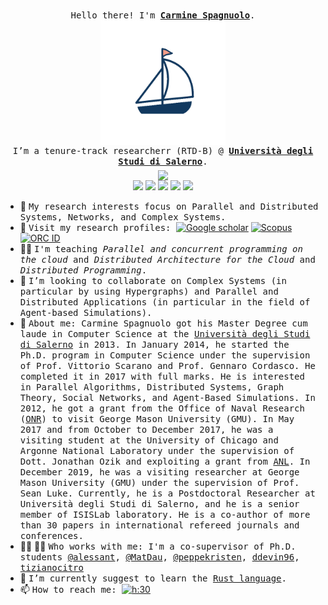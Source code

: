 <p align="center">
    <br>
    <samp>
        Hello there! I'm <b><a href="https://spagnuolocarmine.github.io/">Carmine Spagnuolo</a></b>.
        <br> <img align="middle" width="200px" src="https://raw.githubusercontent.com/spagnuolocarmine/spagnuolocarmine/main/sail.gif" />
        <br> I’m a tenure-track researcherr (RTD-B)  @ <b><a href="https://www.unisa.it/"> Università degli Studi di Salerno</a></b>.
        <br>
    </samp>
    <img align="middle"
        src="https://github-readme-stats.vercel.app/api?username=spagnuolocarmine&hide=contribs,prs" />
     <br>
     <a href="mailto:cspagnuolo@unisa.it" title="mail me"><img style="height:20px" src="https://img.shields.io/badge/gmail-%23D14836.svg?&style=for-the-badge&logo=gmail&logoColor=white"></a> 
<a  href="https://www.linkedin.com/in/carmine-spagnuolo-62785b75/" title="linkedin"><img style="height:20px" src="https://img.shields.io/badge/linkedin-%230077B5.svg?&style=for-the-badge&logo=linkedin&logoColor=white"></a> 
<a  href="https://www.instagram.com/spagnuolocarmine/" title="instagram"><img style="height:20px" src="https://img.shields.io/badge/instagram-%23E4405F.svg?&style=for-the-badge&logo=instagram&logoColor=white"></a> 
<a  href="https://discord.gg/BTt5fUp" title="instagram"><img style="height:20px" src="https://img.shields.io/badge/discord-%237289DA.svg?&style=for-the-badge&logo=discord&logoColor=white"></a> 
<a  href="feed.xml" title="feed"><img style="height:20px" src="https://img.shields.io/badge/rss-%23FFA500.svg?&style=for-the-badge&logo=rss&logoColor=white "></a> 

</p>


 
- 🔭 <samp> My research interests focus on Parallel and Distributed Systems, Networks, and Complex Systems.</samp> 
- :page_facing_up:  <samp> Visit my research profiles: </samp> <a  href="https://scholar.google.com/citations?user=Urf6lNEAAAAJ&hl"><img alt="Google scholar" src="https://img.shields.io/badge/Google%20Scholar-profile-blue.svg"></a>
<a href="https://www.scopus.com/authid/detail.uri?authorId=55757507300"><img alt="Scopus" src="https://img.shields.io/badge/Scopus-profile-orange.svg"></a>
<a href="https://orcid.org/0000-0002-8267-9808"><img alt="ORC ID" src="https://img.shields.io/badge/ORC-ID-green.svg"></a>
- :teacher: <samp> I'm teaching _Parallel and concurrent programming on the cloud_ and _Distributed Architecture for the Cloud_ and _Distributed Programming_.</samp> 
- 👯 <samp> I’m looking to collaborate on Complex Systems (in particular by using Hypergraphs) and Parallel and Distributed Applications (in particular in the field of Agent-based Simulations).</samp> 
- 💁 <samp> About me: Carmine Spagnuolo got his Master Degree cum laude in Computer Science at the  [Università degli Studi di Salerno](http://web.archive.org/web/20180425060726/http://web.unisa.it/home) in 2013. In January 2014, he started the Ph.D. program in Computer Science under the supervision of Prof. Vittorio Scarano and Prof. Gennaro Cordasco. He completed it in 2017 with full marks. He is interested in Parallel Algorithms, Distributed Systems, Graph Theory, Social Networks, and Agent-Based Simulations. In 2012, he got a grant from the Office of Naval Research ([ONR](http://web.archive.org/web/20180425060726/http://www.onr.navy.mil/)) to visit George Mason University (GMU).  In May 2017 and from October to December 2017, he was a visiting student at the University of Chicago and Argonne National Laboratory under the supervision of Dott. Jonathan Ozik and exploiting a grant from [ANL](http://web.archive.org/web/20180425060726/https://www.anl.gov/). In December 2019, he was a visiting researcher at George Mason University (GMU) under the supervision of Prof. Sean Luke. Currently, he is a Postdoctoral Researcher at Università degli Studi di Salerno, and he is a senior member of ISISLab laboratory. He is a co-author of more than 30 papers in international refereed journals and conferences. </samp>
- :woman_student: :man_student: <samp>Who works with me: I'm a co-supervisor of Ph.D. students [@alessant](https://github.com/alessant), [@MatDau](https://github.com/MatDau), [@peppekristen](https://github.com/peppekristen), [ddevin96](https://github.com/ddevin96), [tizianocitro](https://github.com/tizianocitro) </samp> 
- 🌱 <samp> I’m currently suggest to learn the [Rust language](https://www.rust-lang.org/).</samp> 
- 📫 <samp> How to reach me: </samp> [![h:30](https://img.shields.io/badge/📧-cspagnuolo%40unisa.it-green)](mailto:cspagnuolo@unisa.it)




